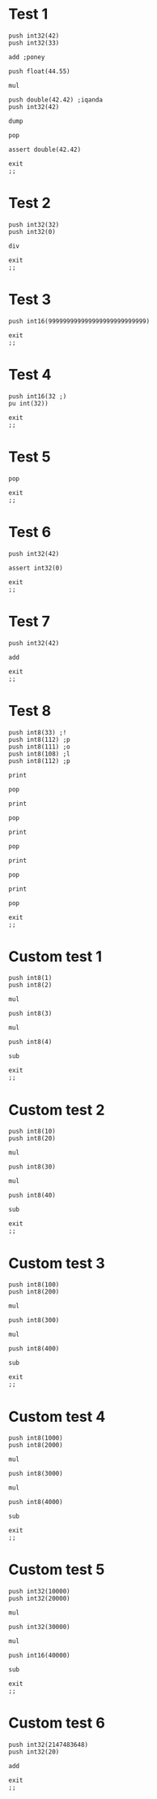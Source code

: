 # Test 1
```
push int32(42)
push int32(33)

add ;poney

push float(44.55)

mul

push double(42.42) ;iqanda
push int32(42)

dump

pop

assert double(42.42)

exit
;;
```
# Test 2
```
push int32(32)
push int32(0)

div

exit
;;
```
# Test 3
```
push int16(999999999999999999999999999)

exit
;;
```
# Test 4
```
push int16(32 ;)
pu int(32))

exit
;;
```
# Test 5
```
pop

exit
;;
```
# Test 6
```
push int32(42)

assert int32(0)

exit
;;
```
# Test 7
```
push int32(42)

add

exit
;;
```
# Test 8
```
push int8(33) ;!
push int8(112) ;p
push int8(111) ;o
push int8(108) ;l
push int8(112) ;p

print

pop

print

pop

print

pop

print

pop

print

pop

exit
;;
```
# Custom test 1
```
push int8(1)
push int8(2)

mul

push int8(3)

mul

push int8(4)

sub

exit
;;
```
# Custom test 2
```
push int8(10)
push int8(20)

mul

push int8(30)

mul

push int8(40)

sub

exit
;;
```
# Custom test 3
```
push int8(100)
push int8(200)

mul

push int8(300)

mul

push int8(400)

sub

exit
;;
```
# Custom test 4
```
push int8(1000)
push int8(2000)

mul

push int8(3000)

mul

push int8(4000)

sub

exit
;;
```
# Custom test 5
```
push int32(10000)
push int32(20000)

mul

push int32(30000)

mul

push int16(40000)

sub

exit
;;
```
# Custom test 6
```
push int32(2147483648)
push int32(20)

add

exit
;;
```
